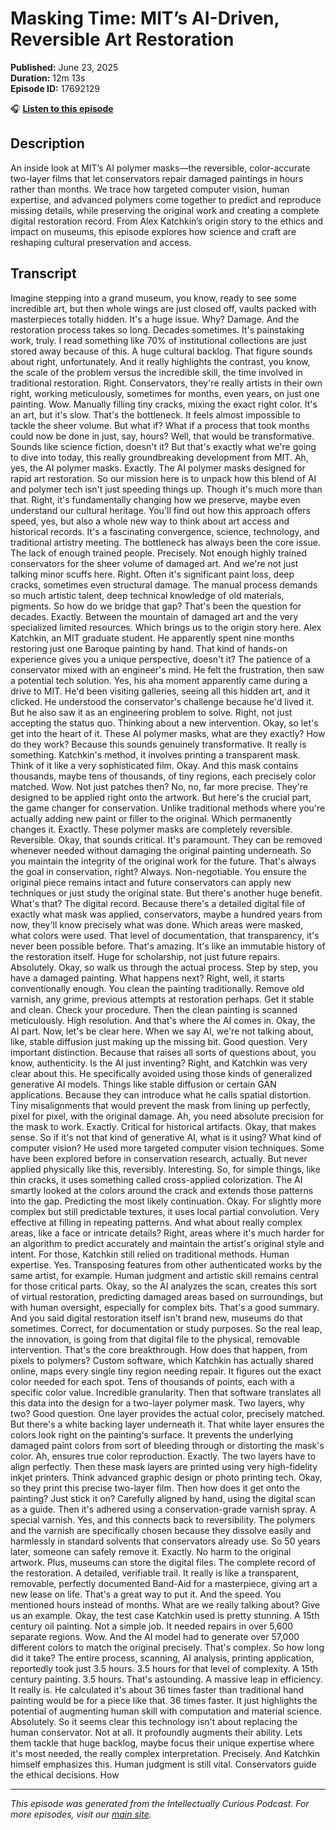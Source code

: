 # Masking Time: MIT’s AI-Driven, Reversible Art Restoration

**Published:** June 23, 2025  
**Duration:** 12m 13s  
**Episode ID:** 17692129

🎧 **[Listen to this episode](https://intellectuallycurious.buzzsprout.com/2529712/episodes/17692129-masking-time-mit’s-ai-driven-reversible-art-restoration)**

## Description

An inside look at MIT’s AI polymer masks—the reversible, color-accurate two-layer films that let conservators repair damaged paintings in hours rather than months. We trace how targeted computer vision, human expertise, and advanced polymers come together to predict and reproduce missing details, while preserving the original work and creating a complete digital restoration record. From Alex Katchkin’s origin story to the ethics and impact on museums, this episode explores how science and craft are reshaping cultural preservation and access.

## Transcript

Imagine stepping into a grand museum, you know, ready to see some incredible art, but then whole wings are just closed off, vaults packed with masterpieces totally hidden. It's a huge issue. Why? Damage. And the restoration process takes so long. Decades sometimes. It's painstaking work, truly. I read something like 70% of institutional collections are just stored away because of this. A huge cultural backlog. That figure sounds about right, unfortunately. And it really highlights the contrast, you know, the scale of the problem versus the incredible skill, the time involved in traditional restoration. Right. Conservators, they're really artists in their own right, working meticulously, sometimes for months, even years, on just one painting. Wow. Manually filling tiny cracks, mixing the exact right color. It's an art, but it's slow. That's the bottleneck. It feels almost impossible to tackle the sheer volume. But what if? What if a process that took months could now be done in just, say, hours? Well, that would be transformative. Sounds like science fiction, doesn't it? But that's exactly what we're going to dive into today, this really groundbreaking development from MIT. Ah, yes, the AI polymer masks. Exactly. The AI polymer masks designed for rapid art restoration. So our mission here is to unpack how this blend of AI and polymer tech isn't just speeding things up. Though it's much more than that. Right, it's fundamentally changing how we preserve, maybe even understand our cultural heritage. You'll find out how this approach offers speed, yes, but also a whole new way to think about art access and historical records. It's a fascinating convergence, science, technology, and traditional artistry meeting. The bottleneck has always been the core issue. The lack of enough trained people. Precisely. Not enough highly trained conservators for the sheer volume of damaged art. And we're not just talking minor scuffs here. Right. Often it's significant paint loss, deep cracks, sometimes even structural damage. The manual process demands so much artistic talent, deep technical knowledge of old materials, pigments. So how do we bridge that gap? That's been the question for decades. Exactly. Between the mountain of damaged art and the very specialized limited resources. Which brings us to the origin story here. Alex Katchkin, an MIT graduate student. He apparently spent nine months restoring just one Baroque painting by hand. That kind of hands-on experience gives you a unique perspective, doesn't it? The patience of a conservator mixed with an engineer's mind. He felt the frustration, then saw a potential tech solution. Yes, his aha moment apparently came during a drive to MIT. He'd been visiting galleries, seeing all this hidden art, and it clicked. He understood the conservator's challenge because he'd lived it. But he also saw it as an engineering problem to solve. Right, not just accepting the status quo. Thinking about a new intervention. Okay, so let's get into the heart of it. These AI polymer masks, what are they exactly? How do they work? Because this sounds genuinely transformative. It really is something. Katchkin's method, it involves printing a transparent mask. Think of it like a very sophisticated film. Okay. And this mask contains thousands, maybe tens of thousands, of tiny regions, each precisely color matched. Wow. Not just patches then? No, no, far more precise. They're designed to be applied right onto the artwork. But here's the crucial part, the game changer for conservation. Unlike traditional methods where you're actually adding new paint or filler to the original. Which permanently changes it. Exactly. These polymer masks are completely reversible. Reversible. Okay, that sounds critical. It's paramount. They can be removed whenever needed without damaging the original painting underneath. So you maintain the integrity of the original work for the future. That's always the goal in conservation, right? Always. Non-negotiable. You ensure the original piece remains intact and future conservators can apply new techniques or just study the original state. But there's another huge benefit. What's that? The digital record. Because there's a detailed digital file of exactly what mask was applied, conservators, maybe a hundred years from now, they'll know precisely what was done. Which areas were masked, what colors were used. That level of documentation, that transparency, it's never been possible before. That's amazing. It's like an immutable history of the restoration itself. Huge for scholarship, not just future repairs. Absolutely. Okay, so walk us through the actual process. Step by step, you have a damaged painting. What happens next? Right, well, it starts conventionally enough. You clean the painting traditionally. Remove old varnish, any grime, previous attempts at restoration perhaps. Get it stable and clean. Check your procedure. Then the clean painting is scanned meticulously. High resolution. And that's where the AI comes in. Okay, the AI part. Now, let's be clear here. When we say AI, we're not talking about, like, stable diffusion just making up the missing bit. Good question. Very important distinction. Because that raises all sorts of questions about, you know, authenticity. Is the AI just inventing? Right, and Katchkin was very clear about this. He specifically avoided using those kinds of generalized generative AI models. Things like stable diffusion or certain GAN applications. Because they can introduce what he calls spatial distortion. Tiny misalignments that would prevent the mask from lining up perfectly, pixel for pixel, with the original damage. Ah, you need absolute precision for the mask to work. Exactly. Critical for historical artifacts. Okay, that makes sense. So if it's not that kind of generative AI, what is it using? What kind of computer vision? He used more targeted computer vision techniques. Some have been explored before in conservation research, actually. But never applied physically like this, reversibly. Interesting. So, for simple things, like thin cracks, it uses something called cross-applied colorization. The AI smartly looked at the colors around the crack and extends those patterns into the gap. Predicting the most likely continuation. Okay. For slightly more complex but still predictable textures, it uses local partial convolution. Very effective at filling in repeating patterns. And what about really complex areas, like a face or intricate details? Right, areas where it's much harder for an algorithm to predict accurately and maintain the artist's original style and intent. For those, Katchkin still relied on traditional methods. Human expertise. Yes. Transposing features from other authenticated works by the same artist, for example. Human judgment and artistic skill remains central for those critical parts. Okay, so the AI analyzes the scan, creates this sort of virtual restoration, predicting damaged areas based on surroundings, but with human oversight, especially for complex bits. That's a good summary. And you said digital restoration itself isn't brand new, museums do that sometimes. Correct, for documentation or study purposes. So the real leap, the innovation, is going from that digital file to the physical, removable intervention. That's the core breakthrough. How does that happen, from pixels to polymers? Custom software, which Katchkin has actually shared online, maps every single tiny region needing repair. It figures out the exact color needed for each spot. Tens of thousands of points, each with a specific color value. Incredible granularity. Then that software translates all this data into the design for a two-layer polymer mask. Two layers, why two? Good question. One layer provides the actual color, precisely matched. But there's a white backing layer underneath it. That white layer ensures the colors look right on the painting's surface. It prevents the underlying damaged paint colors from sort of bleeding through or distorting the mask's color. Ah, ensures true color reproduction. Exactly. The two layers have to align perfectly. Then these mask layers are printed using very high-fidelity inkjet printers. Think advanced graphic design or photo printing tech. Okay, so they print this precise two-layer film. Then how does it get onto the painting? Just stick it on? Carefully aligned by hand, using the digital scan as a guide. Then it's adhered using a conservation-grade varnish spray. A special varnish. Yes, and this connects back to reversibility. The polymers and the varnish are specifically chosen because they dissolve easily and harmlessly in standard solvents that conservators already use. So 50 years later, someone can safely remove it. Exactly. No harm to the original artwork. Plus, museums can store the digital files. The complete record of the restoration. A detailed, verifiable trail. It really is like a transparent, removable, perfectly documented Band-Aid for a masterpiece, giving art a new lease on life. That's a great way to put it. And the speed. You mentioned hours instead of months. What are we really talking about? Give us an example. Okay, the test case Katchkin used is pretty stunning. A 15th century oil painting. Not a simple job. It needed repairs in over 5,600 separate regions. Wow. And the AI model had to generate over 57,000 different colors to match the original precisely. That's complex. So how long did it take? The entire process, scanning, AI analysis, printing application, reportedly took just 3.5 hours. 3.5 hours for that level of complexity. A 15th century painting. 3.5 hours. That's astounding. A massive leap in efficiency. It really is. He calculated it's about 36 times faster than traditional hand painting would be for a piece like that. 36 times faster. It just highlights the potential of augmenting human skill with computation and material science. Absolutely. So it seems clear this technology isn't about replacing the human conservator. Not at all. It profoundly augments their ability. Lets them tackle that huge backlog, maybe focus their unique expertise where it's most needed, the really complex interpretation. Precisely. And Katchkin himself emphasizes this. Human judgment is still vital. Conservators guide the ethical decisions. How

---
*This episode was generated from the Intellectually Curious Podcast. For more episodes, visit our [main site](https://intellectuallycurious.buzzsprout.com).*
